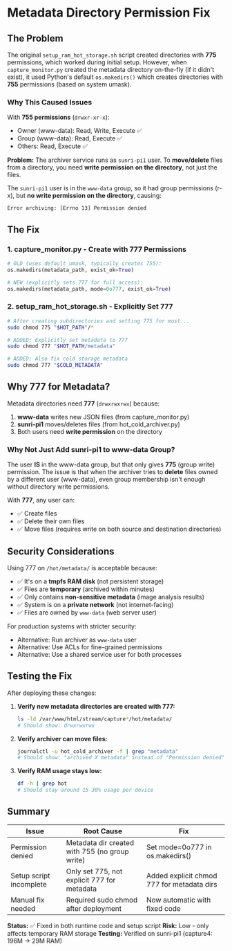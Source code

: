 # Metadata Directory Permission Fix

## The Problem

The original `setup_ram_hot_storage.sh` script created directories with **775** permissions, which worked during initial setup. However, when `capture_monitor.py` created the metadata directory on-the-fly (if it didn't exist), it used Python's default `os.makedirs()` which creates directories with **755** permissions (based on system umask).

### Why This Caused Issues

With **755 permissions** (`drwxr-xr-x`):
- Owner (www-data): Read, Write, Execute ✅
- Group (www-data): Read, Execute ✅
- Others: Read, Execute ✅

**Problem:** The archiver service runs as `sunri-pi1` user. To **move/delete** files from a directory, you need **write permission on the directory**, not just the files.

The `sunri-pi1` user is in the `www-data` group, so it had group permissions (r-x), but **no write permission on the directory**, causing:
```
Error archiving: [Errno 13] Permission denied
```

## The Fix

### 1. **capture_monitor.py** - Create with 777 Permissions
```python
# OLD (uses default umask, typically creates 755):
os.makedirs(metadata_path, exist_ok=True)

# NEW (explicitly sets 777 for full access):
os.makedirs(metadata_path, mode=0o777, exist_ok=True)
```

### 2. **setup_ram_hot_storage.sh** - Explicitly Set 777
```bash
# After creating subdirectories and setting 775 for most...
sudo chmod 775 "$HOT_PATH"/*

# ADDED: Explicitly set metadata to 777
sudo chmod 777 "$HOT_PATH/metadata"

# ADDED: Also fix cold storage metadata
sudo chmod 777 "$COLD_METADATA"
```

## Why 777 for Metadata?

Metadata directories need **777** (`drwxrwxrwx`) because:

1. **www-data** writes new JSON files (from capture_monitor.py)
2. **sunri-pi1** moves/deletes files (from hot_cold_archiver.py)
3. Both users need **write permission** on the directory

### Why Not Just Add sunri-pi1 to www-data Group?

The user **IS** in the www-data group, but that only gives **775** (group write) permission. The issue is that when the archiver tries to **delete** files owned by a different user (www-data), even group membership isn't enough without directory write permissions.

With **777**, any user can:
- ✅ Create files
- ✅ Delete their own files
- ✅ Move files (requires write on both source and destination directories)

## Security Considerations

Using 777 on `/hot/metadata/` is acceptable because:
- ✅ It's on a **tmpfs RAM disk** (not persistent storage)
- ✅ Files are **temporary** (archived within minutes)
- ✅ Only contains **non-sensitive metadata** (image analysis results)
- ✅ System is on a **private network** (not internet-facing)
- ✅ Files are owned by `www-data` (web server user)

For production systems with stricter security:
- Alternative: Run archiver as `www-data` user
- Alternative: Use ACLs for fine-grained permissions
- Alternative: Use a shared service user for both processes

## Testing the Fix

After deploying these changes:

1. **Verify new metadata directories are created with 777:**
   ```bash
   ls -ld /var/www/html/stream/capture*/hot/metadata/
   # Should show: drwxrwxrwx
   ```

2. **Verify archiver can move files:**
   ```bash
   journalctl -u hot_cold_archiver -f | grep "metadata"
   # Should show: "archived X metadata" instead of "Permission denied"
   ```

3. **Verify RAM usage stays low:**
   ```bash
   df -h | grep hot
   # Should stay around 15-30% usage per device
   ```

## Summary

| Issue | Root Cause | Fix |
|-------|------------|-----|
| Permission denied | Metadata dir created with 755 (no group write) | Set mode=0o777 in os.makedirs() |
| Setup script incomplete | Only set 775, not explicit 777 for metadata | Added explicit chmod 777 for metadata dirs |
| Manual fix needed | Required sudo chmod after deployment | Now automatic with fixed code |

**Status:** ✅ Fixed in both runtime code and setup script
**Risk:** Low - only affects temporary RAM storage
**Testing:** Verified on sunri-pi1 (capture4: 196M → 29M RAM)

